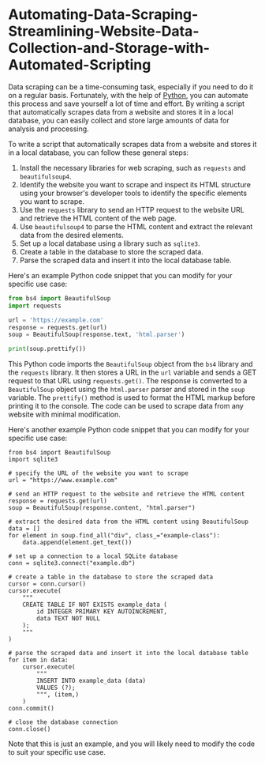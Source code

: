 # Automating-Data-Scraping-Streamlining-Website-Data-Collection-and-Storage-with-Automated-Scripting
Data scraping can be a time-consuming task, especially if you need to do it on a regular basis. Fortunately, with the help of [Python](https://www.python.org), you can automate this process and save yourself a lot of time and effort. By writing a script that automatically scrapes data from a website and stores it in a local database, you can easily collect and store large amounts of data for analysis and processing.
&nbsp;
&nbsp;

To write a script that automatically scrapes data from a website and stores it in a local database, you can follow these general steps:

1. Install the necessary libraries for web scraping, such as `requests` and `beautifulsoup4`.
2. Identify the website you want to scrape and inspect its HTML structure using your browser's developer tools to identify the specific elements you want to scrape.
3. Use the `requests` library to send an HTTP request to the website URL and retrieve the HTML content of the web page.
4. Use `beautifulsoup4` to parse the HTML content and extract the relevant data from the desired elements.
5. Set up a local database using a library such as `sqlite3`.
6. Create a table in the database to store the scraped data.
7. Parse the scraped data and insert it into the local database table.
&nbsp;
&nbsp;

Here's an example Python code snippet that you can modify for your specific use case:

```python
from bs4 import BeautifulSoup
import requests

url = 'https://example.com'
response = requests.get(url)
soup = BeautifulSoup(response.text, 'html.parser')

print(soup.prettify())
```

This Python code imports the `BeautifulSoup` object from the `bs4` library and the `requests` library. It then stores a URL in the `url` variable and sends a GET request to that URL using `requests.get()`. The response is converted to a `BeautifulSoup` object using the `html.parser` parser and stored in the `soup` variable. The `prettify()` method is used to format the HTML markup before printing it to the console. The code can be used to scrape data from any website with minimal modification.
&nbsp;
&nbsp;

Here's another example Python code snippet that you can modify for your specific use case:

```import requests
from bs4 import BeautifulSoup
import sqlite3

# specify the URL of the website you want to scrape
url = "https://www.example.com"

# send an HTTP request to the website and retrieve the HTML content
response = requests.get(url)
soup = BeautifulSoup(response.content, "html.parser")

# extract the desired data from the HTML content using BeautifulSoup
data = []
for element in soup.find_all("div", class_="example-class"):
    data.append(element.get_text())

# set up a connection to a local SQLite database
conn = sqlite3.connect("example.db")

# create a table in the database to store the scraped data
cursor = conn.cursor()
cursor.execute(
    """
    CREATE TABLE IF NOT EXISTS example_data (
        id INTEGER PRIMARY KEY AUTOINCREMENT,
        data TEXT NOT NULL
    );
    """
)

# parse the scraped data and insert it into the local database table
for item in data:
    cursor.execute(
        """
        INSERT INTO example_data (data)
        VALUES (?);
        """, (item,)
    )
conn.commit()

# close the database connection
conn.close()
```

Note that this is just an example, and you will likely need to modify the code to suit your specific use case.
